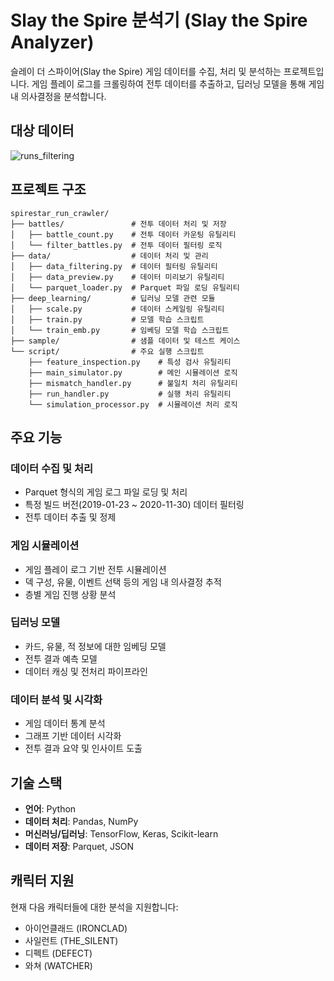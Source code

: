 # Slay the Spire 분석기 (Slay the Spire Analyzer)

슬레이 더 스파이어(Slay the Spire) 게임 데이터를 수집, 처리 및 분석하는 프로젝트입니다. 게임 플레이 로그를 크롤링하여 전투 데이터를 추출하고, 딥러닝 모델을 통해 게임 내 의사결정을 분석합니다.

## 대상 데이터

![runs_filtering](https://github.com/user-attachments/assets/83113ddf-87e7-492a-9341-2c0dc3292a2b)

## 프로젝트 구조

```
spirestar_run_crawler/
├── battles/               # 전투 데이터 처리 및 저장
│   ├── battle_count.py    # 전투 데이터 카운팅 유틸리티
│   └── filter_battles.py  # 전투 데이터 필터링 로직
├── data/                  # 데이터 처리 및 관리
│   ├── data_filtering.py  # 데이터 필터링 유틸리티
│   ├── data_preview.py    # 데이터 미리보기 유틸리티
│   └── parquet_loader.py  # Parquet 파일 로딩 유틸리티
├── deep_learning/         # 딥러닝 모델 관련 모듈
│   ├── scale.py           # 데이터 스케일링 유틸리티
│   ├── train.py           # 모델 학습 스크립트
│   └── train_emb.py       # 임베딩 모델 학습 스크립트
├── sample/                # 샘플 데이터 및 테스트 케이스
└── script/                # 주요 실행 스크립트
    ├── feature_inspection.py    # 특성 검사 유틸리티
    ├── main_simulator.py        # 메인 시뮬레이션 로직
    ├── mismatch_handler.py      # 불일치 처리 유틸리티
    ├── run_handler.py           # 실행 처리 유틸리티
    └── simulation_processor.py  # 시뮬레이션 처리 로직

```

## 주요 기능

### 데이터 수집 및 처리
- Parquet 형식의 게임 로그 파일 로딩 및 처리
- 특정 빌드 버전(2019-01-23 ~ 2020-11-30) 데이터 필터링
- 전투 데이터 추출 및 정제

### 게임 시뮬레이션
- 게임 플레이 로그 기반 전투 시뮬레이션
- 덱 구성, 유물, 이벤트 선택 등의 게임 내 의사결정 추적
- 층별 게임 진행 상황 분석

### 딥러닝 모델
- 카드, 유물, 적 정보에 대한 임베딩 모델
- 전투 결과 예측 모델
- 데이터 캐싱 및 전처리 파이프라인

### 데이터 분석 및 시각화
- 게임 데이터 통계 분석
- 그래프 기반 데이터 시각화
- 전투 결과 요약 및 인사이트 도출

## 기술 스택

- **언어**: Python
- **데이터 처리**: Pandas, NumPy
- **머신러닝/딥러닝**: TensorFlow, Keras, Scikit-learn
- **데이터 저장**: Parquet, JSON

## 캐릭터 지원

현재 다음 캐릭터들에 대한 분석을 지원합니다:
- 아이언클래드 (IRONCLAD)
- 사일런트 (THE_SILENT)
- 디펙트 (DEFECT)
- 와쳐 (WATCHER)